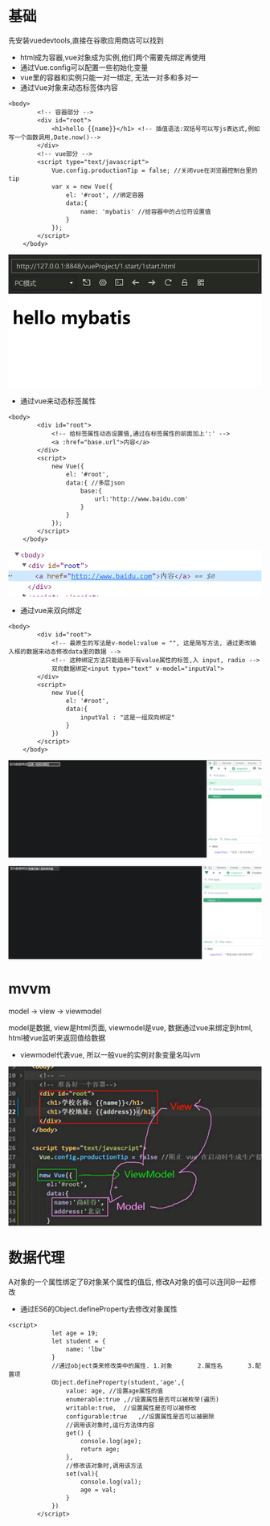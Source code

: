 # 基础

先安装vuedevtools,直接在谷歌应用商店可以找到

- html成为容器,vue对象成为实例,他们两个需要先绑定再使用
- 通过Vue.config可以配置一些初始化变量
- vue里的容器和实例只能一对一绑定, 无法一对多和多对一
- 通过Vue对象来动态标签体内容

```vue	
<body>
		<!-- 容器部分 -->
		<div id="root">
			<h1>hello {{name}}</h1> <!-- 插值语法:双括号可以写js表达式,例如写一个函数调用,Date.now()-->
		</div>
		<!-- vue部分 -->
		<script type="text/javascript">
			Vue.config.productionTip = false; //关闭vue在浏览器控制台里的tip
			var x = new Vue({
				el: '#root', //绑定容器
				data:{
					name: 'mybatis' //给容器中的占位符设置值
				}
			});
		</script>
	</body>
```

![image-20220615163025927](https://raw.githubusercontent.com/NoString/image/main/note/202206151630010.png)

- 通过vue来动态标签属性

```vue	
<body>
		<div id="root">
			<!-- 给标签属性动态设置值,通过在标签属性的前面加上':' -->
			<a :href="base.url">内容</a> 
		</div>
		<script>
			new Vue({
				el: '#root',
				data:{ //多层json
					base:{
						url:'http://www.baidu.com'
					}
				}
			});
		</script>
	</body>
```

![image-20220615204223636](https://raw.githubusercontent.com/NoString/image/main/note/202206152042734.png)

- 通过vue来双向绑定

```vue
<body>
		<div id="root">
			<!-- 最原生的写法是v-model:value = "", 这是简写方法, 通过更改输入框的数据来动态修改data里的数据 -->
			<!-- 这种绑定方法只能适用于有value属性的标签,入 input, radio -->
			双向数据绑定<input type="text" v-model="inputVal">
		</div>
		<script>
			new Vue({
				el: '#root',
				data:{
					inputVal : "这是一组双向绑定"
				}
			})
		</script>
	</body>
```

![image-20220616090407772](https://raw.githubusercontent.com/NoString/image/main/note/202206160904956.png)

![image-20220616090420172](https://raw.githubusercontent.com/NoString/image/main/note/202206160904299.png)

# mvvm

model → view → viewmodel

model是数据, view是html页面, viewmodel是vue,  数据通过vue来绑定到html, html被vue监听来返回值给数据

- viewmodel代表vue, 所以一般vue的实例对象变量名叫vm

![image-20220616154401880](https://raw.githubusercontent.com/NoString/image/main/note/202206161544109.png)

# 数据代理

A对象的一个属性绑定了B对象某个属性的值后, 修改A对象的值可以连同B一起修改

- 通过ES6的Object.defineProperty去修改对象属性

```vue
<script>
			let age = 19;
			let student = {
				name: 'lbw'
			}
			//通过object类来修改类中的属性. 1.对象		2.属性名		3.配置项
			Object.defineProperty(student,'age',{
				value: age, //设置age属性的值
				enumerable:true	,//设置属性是否可以被枚举(遍历)
				writable:true,	//设置属性是否可以被修改
				configurable:true	,//设置属性是否可以被删除
				//调用该对象时,运行方法体内容
				get() {
					console.log(age);
					return age;
				},
				//修改该对象时,调用该方法
				set(val){
					console.log(val);
					age = val;
				}
			})
		</script>
```